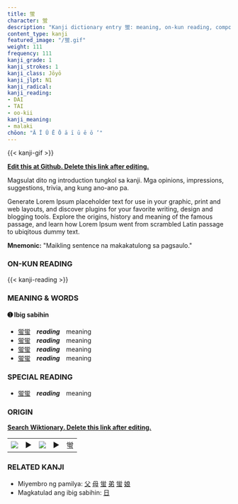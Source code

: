 ```yaml
---
title: 蛍
character: 蛍
description: "Kanji dictionary entry 蛍: meaning, on-kun reading, compounds, origin, related kanji"
content_type: kanji
featured_image: "/蛍.gif"
weight: 111
frequency: 111
kanji_grade: 1
kanji_strokes: 1
kanji_class: Jōyō
kanji_jlpt: N1
kanji_radical: 
kanji_reading: 
- DAI
- TAI
- oo-kii
kanji_meaning:
- malaki
chōon: "Ā Ī Ū Ē Ō ā ī ū ē ō ’"
---
```

[//]: # (Don't edit the line below. Kanji animated GIF code is automatically generated.)
{{< kanji-gif >}}

[//]: # (Edit below this line.)

**[Edit this at Github. Delete this link after editing.](https://github.com/tim0g/tim/tree/main/content/kanji/蛍/index.md)**

Magsulat dito ng introduction tungkol sa kanji. Mga opinions, impressions, suggestions, trivia, ang kung ano-ano pa.

Generate Lorem Ipsum placeholder text for use in your graphic, print and web layouts, and discover plugins for your favorite writing, design and blogging tools. Explore the origins, history and meaning of the famous passage, and learn how Lorem Ipsum went from scrambled Latin passage to ubiqitous dummy text.
 
**Mnemonic:** "Maikling sentence na makakatulong sa pagsaulo."

### ON-KUN READING

[//]: # (Don't edit the line below. ON-KUN READING code is automatically generated.)
{{< kanji-reading >}}

### MEANING & WORDS

#### ➊ **Ibig sabihin**
  - [蛍](../蛍)[蛍](../蛍)　***reading***　meaning
  - [蛍](../蛍)[蛍](../蛍)　***reading***　meaning
  - [蛍](../蛍)[蛍](../蛍)　***reading***　meaning
  - [蛍](../蛍)[蛍](../蛍)　***reading***　meaning

### SPECIAL READING
  - [蛍](../蛍)[蛍](../蛍)　***reading***　meaning

### ORIGIN

**[Search Wiktionary. Delete this link after editing.](https://wiktionary.org/wiki/蛍)**
<table class="kanji-table"><tr><td>
<img src="60px-蛍-bronze.svg.png">
</td><td>▶</td><td>
<img src="60px-蛍-oracle.svg.png">
</td><td>▶</td>
<td class="kanji-origin">蛍</td>
</tr></table>

### RELATED KANJI
- Miyembro ng pamilya: [父](../父) [母](../母) [蛍](../蛍) [弟](../弟) [蛍](../蛍) [娘](../娘)
- Magkatulad ang ibig sabihin: [日](../日)
